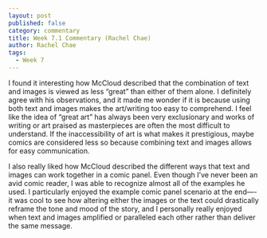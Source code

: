 ```yaml
---
layout: post
published: false
category: commentary
title: Week 7.1 Commentary (Rachel Chae)
author: Rachel Chae
tags:
  - Week 7
---
```

I found it interesting how McCloud described that the combination of text and images is viewed as less “great” than either of them alone. I definitely agree with his observations, and it made me wonder if it is because using both text and images makes the art/writing too easy to comprehend. I feel like the idea of “great art” has always been very exclusionary and works of writing or art praised as masterpieces are often the most difficult to understand. If the inaccessibility of art is what makes it prestigious, maybe comics are considered less so because combining text and images allows for easy communication.

I also really liked how McCloud described the different ways that text and images can work together in a comic panel. Even though I’ve never been an avid comic reader, I was able to recognize almost all of the examples he used. I particularly enjoyed the example comic panel scenario at the end—-it was cool to see how altering either the images or the text could drastically reframe the tone and mood of the story, and I personally really enjoyed when text and images amplified or paralleled each other rather than deliver the same message.
